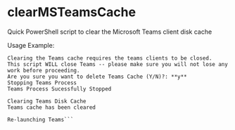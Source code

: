 # clearMSTeamsCache
Quick PowerShell script to clear the Microsoft Teams client disk cache

Usage Example:
``` C:\ljr\git\clearTeamsCache>**powershell -noexit "& "".\clearTeamsCache"""**
Clearing the Teams cache requires the teams clients to be closed.
This script WILL close Teams -- please make sure you will not lose any work before proceeding.
Are you sure you want to delete Teams Cache (Y/N)?: **y**
Stopping Teams Process
Teams Process Sucessfully Stopped

Clearing Teams Disk Cache
Teams cache has been cleared

Re-launching Teams```

